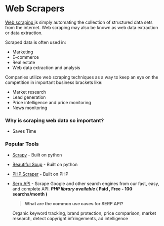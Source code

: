 # Web Scrapers

[Web scraping ](https://www.upwork.com/resources/web-scraping-basics)is simply automating the collection of structured data sets from the internet. Web scraping may also be known as web data extraction or data extraction.

Scraped data is often used in:

* Marketing
* E-commerce
* Real estate
* Web data extraction and analysis

 Companies utilize web scraping techniques as a way to keep an eye on the competition in important business brackets like:

* Market research
* Lead generation
* Price intelligence and price monitoring
* News monitoring

### Why is scraping web data so important?

* Saves Time

### Popular Tools

* [Scrapy](https://scrapy.org/) - Built on python
* [Beautiful Soup](https://www.crummy.com/software/BeautifulSoup/bs4/doc/) - Built on python
* [PHP Scraper](https://github.com/spekulatius/PHPScraper) - Built on PHP
* [Serp API](https://serpapi.com/) - Scrape Google and other search engines from our fast, easy, and complete API. ***PHP library available* ( Paid , Free - 100 searchs/month )**

  > **What are the common use cases for SERP API?**
  >

  Organic keyword tracking, brand protection, price comparison, market research, detect copyright infringements, ad intelligence
